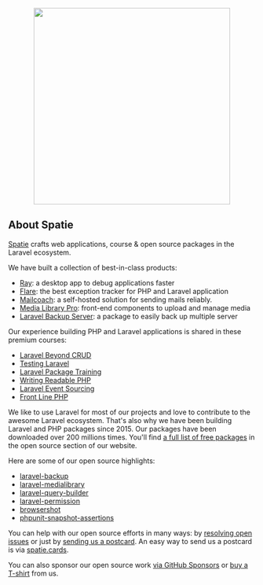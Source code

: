 <p align="center"><a href="https://spatie.be" target="_blank"><img src="https://github.com/spatie/.github/blob/main/docs/images/spatie.png?raw=true" width="400"></a></p>

## About Spatie

[Spatie](https://spatie.be) crafts web applications, course & open source packages in the Laravel ecosystem. 

We have built a collection of best-in-class products:

- [Ray](https://myray.app): a desktop app to debug applications faster
- [Flare](https://flareapp.io): the best exception tracker for PHP and Laravel application
- [Mailcoach](https://mailcoach.app): a self-hosted solution for sending mails reliably.
- [Media Library Pro](https://medialibrary.pro): front-end components to upload and manage media
- [Laravel Backup Server](https://spatie.be/products/laravel-backup-server): a package to easily back up multiple server

Our experience building PHP and Laravel applications is shared in these premium courses:

- [Laravel Beyond CRUD](https://laravel-beyond-crud.com)
- [Testing Laravel](https://testing-laravel.com)
- [Laravel Package Training](https://laravelpackage.training)
- [Writing Readable PHP](https://writing-readable-php.com)
- [Laravel Event Sourcing](https://event-sourcing-laravel.com)
- [Front Line PHP](https://laravelpackage.training)

We like to use Laravel for most of our projects and love to contribute to the awesome Laravel ecosystem. That's also why we have been building Laravel and PHP packages since 2015. Our packages have been downloaded over 200 millions times. You'll find [a full list of free packages](https://spatie.be/open-source?search=&sort=-downloads) in the open source section of our website.

Here are some of our open source highlights:

- [laravel-backup](https://spatie.be/docs/laravel-backup/)
- [laravel-medialibrary](https://spatie.be/docs/laravel-medialibrary/)
- [laravel-query-builder](https://spatie.be/docs/laravel-query-builder)
- [laravel-permission](https://spatie.be/docs/laravel-permission)
- [browsershot](https://github.com/spatie/browsershot)
- [phpunit-snapshot-assertions](https://github.com/spatie/phpunit-snapshot-assertions)

You can help with our open source efforts in many ways: by [resolving open issues](https://github.com/issues?q=is%3Aopen+is%3Aissue+user%3Aspatie+is%3Apublic+label%3A%22good+first+issue%22) or just by [sending us a postcard](https://spatie.be/open-source/postcards). An easy way to send us a postcard is via [spatie.cards](https://spatie.cards).

You can also sponsor our open source work [via GitHub Sponsors](https://github.com/sponsors/spatie) or [buy a T-shirt](https://cottonbureau.com/people/spatie) from us.
